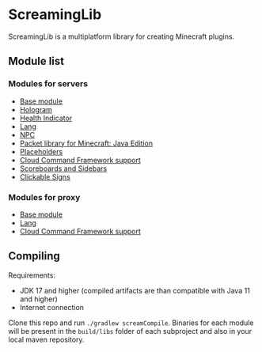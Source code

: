 # ScreamingLib
ScreamingLib is a multiplatform library for creating Minecraft plugins.

## Module list

### Modules for servers
* [Base module](core/README.md)
* [Hologram](hologram/README.md)
* [Health Indicator](healthindicator/README.md)
* [Lang](lang/README.md)
* [NPC](npc/README.md)
* [Packet library for Minecraft: Java Edition](packets/README.md)
* [Placeholders](placeholders/README.md)
* [Cloud Command Framework support](command/README.md)
* [Scoreboards and Sidebars](sidebar/README.md)
* [Clickable Signs](signs/README.md)

### Modules for proxy
* [Base module](proxy/README.md)
* [Lang](lang/README.md)
* [Cloud Command Framework support](command/README.md)

## Compiling

Requirements:
* JDK 17 and higher (compiled artifacts are than compatible with Java 11 and higher)
* Internet connection

Clone this repo and run `./gradlew screamCompile`. Binaries for each module will be present in the `build/libs` folder of each subproject and also in your local maven repository.